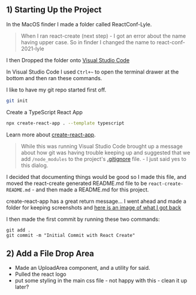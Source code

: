 ## 1) Starting Up the Project

In the MacOS finder I made a folder called ReactConf-Lyle.

> When I ran react-create (next step) - I got an error about the name having upper case. So in finder I changed the name to react-conf-2021-lyle

I then Dropped the folder onto [Visual Studio Code](https://code.visualstudio.com/download)

In Visual Studio Code I used `Ctrl+~` to open the terminal drawer at the bottom and then ran these commands.

I like to have my git repo started first off.

```bash
git init
```

Create a TypeScript React App

```bash
npx create-react-app . --template typescript
```

Learn more about [create-react-app](https://create-react-app.dev/).

> While this was running Visual Studio Code brought up a message about how git was having trouble keeping up and suggested that we add `/node_modules` to the project's [.gitignore](.gitignore) file. - I just said yes to this dialog.

I decided that documenting things would be good so I made this file, and moved the react-create generated README.md file to be `react-create-README.md` - and then made a README.md for this project.

create-react-app has a great return message... I went ahead and made a folder for keeping screenshots and [here is an image of what I got back](./change_log_images/after-create-react-app-vscode-screenshot.png)

I then made the first commit by running these two commands:

```
git add .
git commit -m "Initial Commit with React Create"
```

## 2) Add a File Drop Area

- Made an UploadArea component, and a utility for said.
- Pulled the react logo
- put some styling in the main css file - not happy with this - clean it up later?

